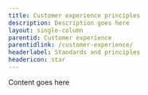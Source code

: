 ```yaml
---
title: Customer experience principles
description: Description goes here
layout: single-column
parentid: Customer experience
parentidlink: /customer-experience/
headerlabel: Standards and principles
headericon: star
---
```


Content goes here
